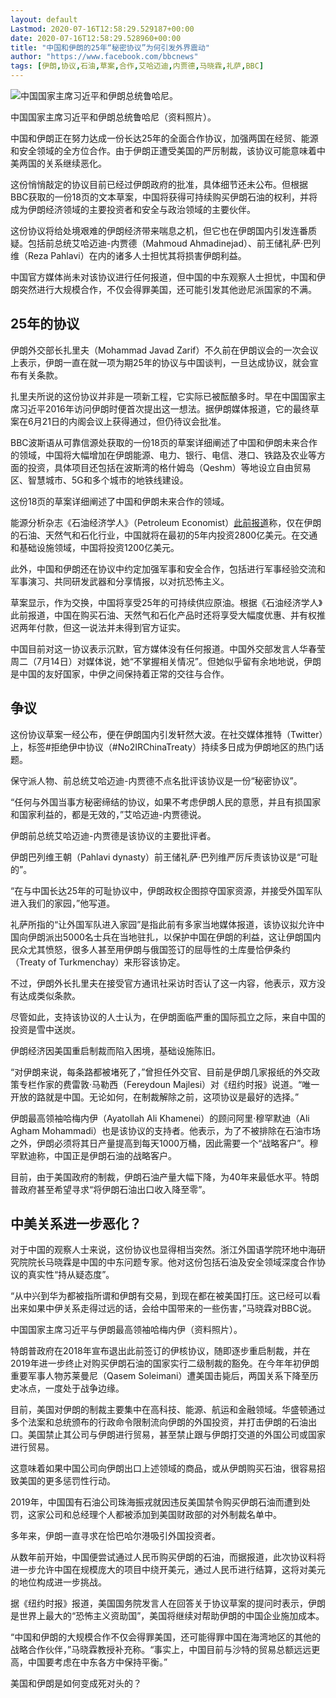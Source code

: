 ```yaml
---
layout: default
Lastmod: 2020-07-16T12:58:29.529187+00:00
date: 2020-07-16T12:58:29.528960+00:00
title: "中国和伊朗的25年“秘密协议”为何引发外界震动"
author: "https://www.facebook.com/bbcnews"
tags: [伊朗,协议,石油,草案,合作,艾哈迈迪,内贾德,马晓霖,礼萨,BBC]
---
```


 ![中国国家主席习近平和伊朗总统鲁哈尼。](https://images.weserv.nl/?url=https%3A//ichef.bbci.co.uk/news/320/cpsprodpb/17682/production/_113347859_p08kkytb.jpg) 

中国国家主席习近平和伊朗总统鲁哈尼（资料照片）。

中国和伊朗正在努力达成一份长达25年的全面合作协议，加强两国在经贸、能源和安全领域的全方位合作。由于伊朗正遭受美国的严厉制裁，该协议可能意味着中美两国的关系继续恶化。

这份悄悄敲定的协议目前已经过伊朗政府的批准，具体细节还未公布。但根据BBC获取的一份18页的文本草案，中国将获得可持续购买伊朗石油的权利，并将成为伊朗经济领域的主要投资者和安全与政治领域的主要伙伴。

这份协议将给处境艰难的伊朗经济带来喘息之机，但它也在伊朗国内引发连番质疑。包括前总统艾哈迈迪-内贾德（Mahmoud Ahmadinejad）、前王储礼萨·巴列维（Reza Pahlavi）在内的诸多人士担忧其将损害伊朗利益。

中国官方媒体尚未对该协议进行任何报道，但中国的中东观察人士担忧，中国和伊朗突然进行大规模合作，不仅会得罪美国，还可能引发其他逊尼派国家的不满。

25年的协议
------

伊朗外交部长扎里夫（Mohammad Javad Zarif）不久前在伊朗议会的一次会议上表示，伊朗一直在就一项为期25年的协议与中国谈判，一旦达成协议，就会宣布有关条款。

扎里夫所说的这份协议并非是一项新工程，它实际已被酝酿多时。早在中国国家主席习近平2016年访问伊朗时便首次提出这一想法。据伊朗媒体报道，它的最终草案在6月21日的内阁会议上获得通过，但仍待议会批准。

BBC波斯语从可靠信源处获取的一份18页的草案详细阐述了中国和伊朗未来合作的领域，中国将大幅增加在伊朗能源、电力、银行、电信、港口、铁路及农业等方面的投资，具体项目还包括在波斯湾的格什姆岛（Qeshm）等地设立自由贸易区、智慧城市、5G和多个城市的地铁线建设。

这份18页的草案详细阐述了中国和伊朗未来合作的领域。

能源分析杂志《石油经济学人》（Petroleum Economist）[此前报道](https://www.petroleum-economist.com/articles/politics-economics/middle-east/2019/china-and-iran-flesh-out-strategic-partnership)称，仅在伊朗的石油、天然气和石化行业，中国就将在最初的5年内投资2800亿美元。在交通和基础设施领域，中国将投资1200亿美元。

此外，中国和伊朗还在协议中约定加强军事和安全合作，包括进行军事经验交流和军事演习、共同研发武器和分享情报，以对抗恐怖主义。

草案显示，作为交换，中国将享受25年的可持续供应原油。根据《石油经济学人》此前报道，中国在购买石油、天然气和石化产品时还将享受大幅度优惠、并有权推迟两年付款，但这一说法并未得到官方证实。

中国目前对这一协议表示沉默，官方媒体没有任何报道。中国外交部发言人华春莹周二（7月14日）对媒体说，她“不掌握相关情况”。但她似乎留有余地地说，伊朗是中国的友好国家，中伊之间保持着正常的交往与合作。

争议
--

这份协议草案一经公布，便在伊朗国内引发轩然大波。在社交媒体推特（Twitter）上，标签#拒绝伊中协议（#No2IRChinaTreaty）持续多日成为伊朗地区的热门话题。

保守派人物、前总统艾哈迈迪-内贾德不点名批评该协议是一份“秘密协议”。

“任何与外国当事方秘密缔结的协议，如果不考虑伊朗人民的意愿，并且有损国家和国家利益的，都是无效的，”艾哈迈迪-内贾德说。

伊朗前总统艾哈迈迪-内贾德是该协议的主要批评者。

伊朗巴列维王朝（Pahlavi dynasty）前王储礼萨·巴列维严厉斥责该协议是“可耻的”。

“在与中国长达25年的可耻协议中，伊朗政权企图掠夺国家资源，并接受外国军队进入我们的家园，”他写道。

礼萨所指的“让外国军队进入家园”是指此前有多家当地媒体报道，该协议拟允许中国向伊朗派出5000名士兵在当地驻扎，以保护中国在伊朗的利益，这让伊朗国内民众尤其愤怒，很多人甚至用伊朗与俄国签订的屈辱性的土库曼恰伊条约（Treaty of Turkmenchay）来形容该协定。

不过，伊朗外长扎里夫在接受官方通讯社采访时否认了这一内容，他表示，双方没有达成类似条款。

尽管如此，支持该协议的人士认为，在伊朗面临严重的国际孤立之际，来自中国的投资是雪中送炭。

伊朗经济因美国重启制裁而陷入困境，基础设施陈旧。

“对伊朗来说，每条路都被堵死了，”曾担任外交官、目前是伊朗几家报纸的外交政策专栏作家的费雷敦·马勒西（Fereydoun Majlesi）对《纽约时报》说道。“唯一开放的路就是中国。无论如何，在制裁解除之前，这项协议是最好的选择。”

伊朗最高领袖哈梅内伊（Ayatollah Ali Khamenei）的顾问阿里·穆罕默迪（Ali Agham Mohammadi）也是该协议的支持者。他表示，为了不被排除在石油市场之外，伊朗必须将其日产量提高到每天1000万桶，因此需要一个“战略客户”。穆罕默迪称，中国正是伊朗石油的战略客户。

目前，由于美国政府的制裁，伊朗石油产量大幅下降，为40年来最低水平。特朗普政府甚至希望寻求“将伊朗石油出口收入降至零”。

中美关系进一步恶化？
----------

对于中国的观察人士来说，这份协议也显得相当突然。浙江外国语学院环地中海研究院院长马晓霖是中国的中东问题专家。他对这份包括石油及安全领域深度合作协议的真实性“持从疑态度”。

“从中兴到华为都被指所谓和伊朗有交易，到现在都在被美国打压。这已经可以看出来如果中伊关系走得过远的话，会给中国带来的一些伤害，”马晓霖对BBC说。

中国国家主席习近平与伊朗最高领袖哈梅内伊（资料照片）。

特朗普政府在2018年宣布退出此前签订的伊核协议，随即逐步重启制裁，并在2019年进一步终止对购买伊朗石油的国家实行二级制裁的豁免。在今年年初伊朗重要军事人物苏莱曼尼（Qasem Soleimani）遭美国击毙后，两国关系下降至历史冰点，一度处于战争边缘。

目前，美国对伊朗的制裁主要集中在高科技、能源、航运和金融领域。华盛顿通过多个法案和总统颁布的行政命令限制流向伊朗的外国投资，并打击伊朗的石油出口。美国禁止其公司与伊朗进行贸易，甚至禁止跟与伊朗打交道的外国公司或国家进行贸易。

这意味着如果中国公司向伊朗出口上述领域的商品，或从伊朗购买石油，很容易招致美国的更多惩罚性行动。

2019年，中国国有石油公司珠海振戎就因违反美国禁令购买伊朗石油而遭到处罚，这家公司和总经理个人都被添加到美国财政部的对外制裁名单中。

多年来，伊朗一直寻求在恰巴哈尔港吸引外国投资者。

从数年前开始，中国便尝试通过人民币购买伊朗的石油，而据报道，此次协议料将进一步允许中国在规模庞大的项目中绕开美元，通过人民币进行结算，这将对美元的地位构成进一步挑战。

据《纽约时报》报道，美国国务院发言人在回答关于协议草案的提问时表示，伊朗是世界上最大的“恐怖主义资助国”，美国将继续对帮助伊朗的中国企业施加成本。

“中国和伊朗的大规模合作不仅会得罪美国，还可能得罪中国在海湾地区的其他的战略合作伙伴，”马晓霖教授补充称。“事实上，中国目前与沙特的贸易总额远远更高，中国要考虑在中东各方中保持平衡。”

美国和伊朗是如何变成死对头的？

